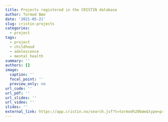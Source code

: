 ```yaml
---
title: Projects registered in the CRISTIN database
author: Tormod Bøe
date: '2021-05-21'
slug: cristin-projects
categories:
  - project
tags:
  - project
  - childhood
  - adolescence
  - mental health
summary: ''
authors: []
image:
  caption: ''
  focal_point: ''
  preview_only: no
url_code: ''
url_pdf: ''
url_slides: ''
url_video: ''
slides: ''
external_link: https://app.cristin.no/search.jsf?t=tormod%20bøe&type=project
---
```

